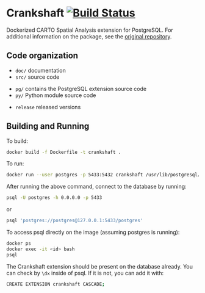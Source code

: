 # Crankshaft [![Build Status](https://travis-ci.org/CartoDB/crankshaft.svg?branch=develop)](https://travis-ci.org/CartoDB/crankshaft)

Dockerized CARTO Spatial Analysis extension for PostgreSQL. For additional information on the package, see the [original repository](https://github.com/CartoDB/crankshaft).

## Code organization

* `doc/` documentation
* `src/` source code
 - `pg/` contains the PostgreSQL extension source code
 - `py/` Python module source code
* `release` released versions

## Building and Running

To build:
```sh
docker build -f Dockerfile -t crankshaft .
```

To run:
```sh
docker run --user postgres -p 5433:5432 crankshaft /usr/lib/postgresql/10/bin/postgres -D /var/lib/postgresql/10/main -c config_file=/etc/postgresql/10/main/postgresql.conf
```

After running the above command, connect to the database by running:
```sh
psql -U postgres -h 0.0.0.0 -p 5433
```
or
```sh
psql 'postgres://postgres@127.0.0.1:5433/postgres'
```

To access psql directly on the image (assuming postgres is running):
```sh
docker ps
docker exec -it <id> bash
psql
```

The Crankshaft extension should be present on the database already. You can check by `\dx` inside of psql. If it is not, you can add it with:
```sh
CREATE EXTENSION crankshaft CASCADE;
```
